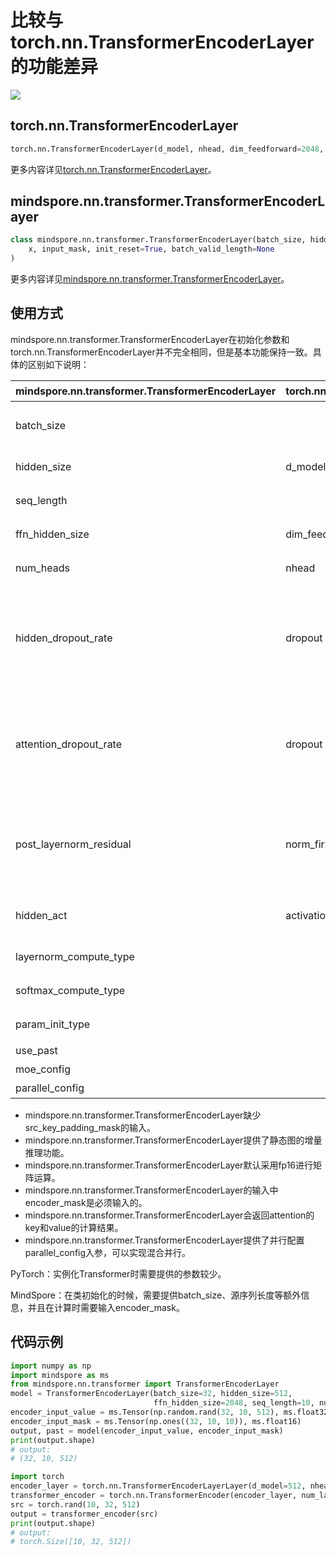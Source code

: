 # 比较与torch.nn.TransformerEncoderLayer的功能差异

<a href="https://gitee.com/mindspore/docs/blob/r1.10/docs/mindspore/source_zh_cn/note/api_mapping/pytorch_diff/TransformerEncoderLayer.md" target="_blank"><img src="https://mindspore-website.obs.cn-north-4.myhuaweicloud.com/website-images/r1.10/resource/_static/logo_source.png"></a>

## torch.nn.TransformerEncoderLayer

```python
torch.nn.TransformerEncoderLayer(d_model, nhead, dim_feedforward=2048, dropout=0.1, activation=<function relu>, layer_norm_eps=1e-05, batch_first=False, norm_first=False, device=None, dtype=None)
```

更多内容详见[torch.nn.TransformerEncoderLayer](https://pytorch.org/docs/1.5.0/nn.html#torch.nn.TransformerEncoderLayer)。

## mindspore.nn.transformer.TransformerEncoderLayer

```python
class mindspore.nn.transformer.TransformerEncoderLayer(batch_size, hidden_size, ffn_hidden_size, num_heads, seq_length, attention_dropout_rate=0.1, hidden_dropout_rate=0.1, post_layernorm_residual=False, layernorm_compute_type=mstype.float32, softmax_compute_type=mstype.float32, param_init_type=mstype.float32, hidden_act="gelu", use_past=False, moe_config=default_moe_config, parallel_config=default_dpmp_config)(
    x, input_mask, init_reset=True, batch_valid_length=None
)
```

更多内容详见[mindspore.nn.transformer.TransformerEncoderLayer](https://www.mindspore.cn/docs/zh-CN/r1.10/api_python/mindspore.nn.transformer.html#mindspore.nn.transformer.TransformerEncoderLayer)。

## 使用方式

mindspore.nn.transformer.TransformerEncoderLayer在初始化参数和torch.nn.TransformerEncoderLayer并不完全相同，但是基本功能保持一致。具体的区别如下说明：

| mindspore.nn.transformer.TransformerEncoderLayer | torch.nn.TransformerEncoderLayer | 说明                                                         |
| --------------------------------------------- | -------------------------------- | ------------------------------------------------------------ |
| batch_size                                    |                                  | MindSpore需要传入额外的batch size以作校验和增量推理使用。    |
| hidden_size                                   | d_model                          | 参数名称不一致，含义相同。                                   |
| seq_length                                    |                                  | encoder输入序列长度。                                        |
| ffn_hidden_size                               | dim_feedforward                  | 参数名称不一致，含义相同。                                   |
| num_heads                                     | nhead                            | Attention的head数目，含义相同。                              |
| hidden_dropout_rate                           | dropout                          | 含义不同。attention_dropout_rate表示在softmax处的dropout，而PyTorch的dropout参数额外控制了隐藏层的dropout rate。 |
| attention_dropout_rate                        | dropout                          | 含义不同。hidden_dropout_rate表示在隐藏层处的dropout，而PyTorch的dropout参数额外控制了softmax处的dropout rate。 |
| post_layernorm_residual                       | norm_first                       | 含义不同。MindSpore的该参数表示残差相加时对输入是否应用layernorm，而PyTorch表示输入子层时是否先输入layernorm。 |
| hidden_act                                    | activation                       | 激活层的类型，含义相同。MindSpore仅支持字符串。              |
| layernorm_compute_type                        |                                  | 控制layernorm的计算类型。                                    |
| softmax_compute_type                          |                                  | 控制attention中softmax的计算类型。                           |
| param_init_type                               |                                  | 控制参数初始化的类型。                                       |
| use_past                                      |                                  | 是否使用增量推理。                                           |
| moe_config                                    |                                  | MoE并行的配置参数。                                          |
| parallel_config                               |                                  | 并行设置的配置参数。                                         |

- mindspore.nn.transformer.TransformerEncoderLayer缺少src_key_padding_mask的输入。
- mindspore.nn.transformer.TransformerEncoderLayer提供了静态图的增量推理功能。
- mindspore.nn.transformer.TransformerEncoderLayer默认采用fp16进行矩阵运算。
- mindspore.nn.transformer.TransformerEncoderLayer的输入中encoder_mask是必须输入的。
- mindspore.nn.transformer.TransformerEncoderLayer会返回attention的key和value的计算结果。
- mindspore.nn.transformer.TransformerEncoderLayer提供了并行配置parallel_config入参，可以实现混合并行。

PyTorch：实例化Transformer时需要提供的参数较少。

MindSpore：在类初始化的时候，需要提供batch_size、源序列长度等额外信息，并且在计算时需要输入encoder_mask。

## 代码示例

```python
import numpy as np
import mindspore as ms
from mindspore.nn.transformer import TransformerEncoderLayer
model = TransformerEncoderLayer(batch_size=32, hidden_size=512,
                                ffn_hidden_size=2048, seq_length=10, num_heads=8)
encoder_input_value = ms.Tensor(np.random.rand(32, 10, 512), ms.float32)
encoder_input_mask = ms.Tensor(np.ones((32, 10, 10)), ms.float16)
output, past = model(encoder_input_value, encoder_input_mask)
print(output.shape)
# output:
# (32, 10, 512)

import torch
encoder_layer = torch.nn.TransformerEncoderLayerLayer(d_model=512, nhead=8)
transformer_encoder = torch.nn.TransformerEncoder(encoder_layer, num_layers=2)
src = torch.rand(10, 32, 512)
output = transformer_encoder(src)
print(output.shape)
# output:
# torch.Size([10, 32, 512])
```